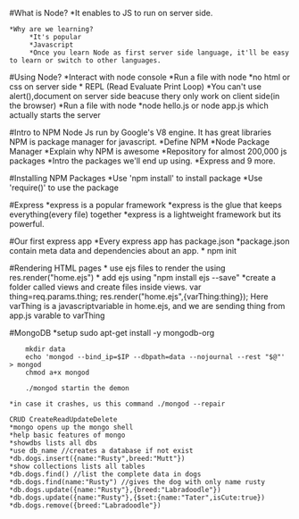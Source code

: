 #What is Node?
    *It enables to JS to run on server side.
    
    *Why are we learning?
         *It's popular
         *Javascript
         *Once you learn Node as first server side language, it'll be easy to learn or switch to other languages.


#Using Node?
    *Interact with node console
        *Run a file with node 
        *no html or css on server side
        * REPL (Read Evaluate Print Loop)
        *You can't use alert(),document on server side beacuse thery only work on client side(in the browser)
    *Run a file with node
        *node hello.js or node app.js which actually starts the server

#Intro to NPM
Node Js run by Google's V8 engine. It has great libraries 
NPM is package manager for javascript. 
    *Define NPM
        *Node Package Manager
    *Explain why NPM is awesome
        *Repository for almost 200,000 js packages
    *Intro the packages we'll end up using.
        *Express and 9 more.
        
#Installing NPM Packages
    *Use 'npm install' to install package
    *Use 'require()' to use the package
    
#Express
    *express is a popular framework
    *express is the glue that keeps everything(every file) together
    *express is a lightweight framework but its powerful.
    
#Our first express app
    *Every express app has package.json
    *package.json contain meta data and dependencies about an app.
    * npm init
    
#Rendering HTML pages
    * use ejs files to render the using res.render("home.ejs")
    * add ejs using "npm install ejs --save"
    *create a folder called views and create files inside views. 
    var thing=req.params.thing;
    res.render("home.ejs",{varThing:thing});
    Here varThing is a javascriptvariable in home.ejs, and we are sending thing from app.js varable to varThing
    
#MongoDB
    *setup 
        sudo apt-get install -y mongodb-org
        
        mkdir data
        echo 'mongod --bind_ip=$IP --dbpath=data --nojournal --rest "$@"' > mongod
        chmod a+x mongod    
        
        ./mongod startin the demon
        
    *in case it crashes, us this command ./mongod --repair
    
    CRUD CreateReadUpdateDelete    
    *mongo opens up the mongo shell
    *help basic features of mongo
    *showdbs lists all dbs
    *use db_name //creates a database if not exist
    *db.dogs.insert({name:"Rusty",breed:"Mutt"})
    *show collections lists all tables
    *db.dogs.find() //list the complete data in dogs
    *db.dogs.find(name:"Rusty") //gives the dog with only name rusty
    *db.dogs.update({name:"Rusty"},{breed:"Labradoodle"})
    *db.dogs.update({name:"Rusty"},{$set:{name:"Tater",isCute:true})
    *db.dogs.remove({breed:"Labradoodle"})